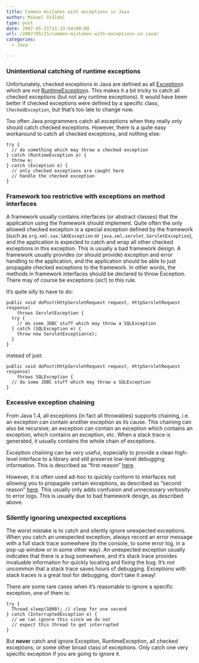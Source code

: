 ```yaml
---
title: Common mistakes with exceptions in Java
author: Mikael Ståldal
type: post
date: 2007-05-21T11:33:54+00:00
url: /2007/05/21/common-mistakes-with-exceptions-in-java/
categories:
  - Java

---
```

### Unintentional catching of runtime exceptions

Unfortunately, checked exceptions in Java are defined as all [Exception][1]s which are not [RuntimeException][2]s. This makes it a bit tricky to catch all checked exceptions (but not any runtime exceptions). It would have been better if checked exceptions were defined by a specific class, `CheckedException`, but that&#8217;s too late to change now.

Too often Java programmers catch all exceptions when they really only should catch checked exceptions. However, there is a quite easy workaround to catch all checked exceptions, and nothing else:

```
try {
  // do something which may throw a checked exception
} catch (RuntimeException e) {
  throw e;
} catch (Exception e) {
  // only checked exceptions are caught here
  // handle the checked exception
}

```

### Framework too restrictive with exceptions on method interfaces

A framework usually contains interfaces (or abstract classes) that the application using the framework should implement. Quite often the only allowed checked exception is a special exception defined by the framework (such as `org.xml.sax.SAXException` or `java.xml.servlet.ServletException`), and the application is expected to catch and wrap all other checked exceptions in this exception. This is usually a bad framework design. A framework usually provides (or should provide) exception and error handling to the application, and the application should be able to just propagate checked exceptions to the framework. In other words, the methods in framework interfaces should be declared to throw Exception. There may of course be exceptions (sic!) to this rule.

It&#8217;s quite silly to have to do:

```
public void doPost(HttpServletRequest request, HttpServletRequest response)
    throws ServletException {
  try {
    // do some JDBC stuff which may throw a SQLException
  } catch (SQLException e) {
    throw new ServletException(e);
  }
}

```

instead of just:

```
public void doPost(HttpServletRequest request, HttpServletRequest response)
    throws SQLException {
  // do some JDBC stuff which may throw a SQLException
}

```

### Excessive exception chaining

From Java 1.4, all exceptions (in fact all throwables) supports chaining, i.e. an exception can contain another exception as its cause. This chaining can also be recursive; an exception can contain an exception which contains an exception, which contains an exception, etc. When a stack trace is generated, it usually contains the whole chain of exceptions.

Exception chaining can be very useful, especially to provide a clean high-level interface to a library and still preserve low-level debugging information. This is described as &#8220;first reason&#8221; [here][3].

However, it is often used ad-hoc to quickly conform to interfaces not allowing you to propagate certain exceptions, as described as &#8220;second reason&#8221; [here][3]. This usually only adds confusion and unnecessary verbosity to error logs. This is usually due to bad framework design, as described above.

### Silently ignoring unexpected exceptions

The worst mistake is to catch and silently ignore unexpected exceptions. When you catch an unexpected exception, always record an error message with a full stack trace somewhere (to the console, to some error log, in a pop-up window or in some other way). An unexpected exception usually indicates that there is a bug somewhere, and it&#8217;s stack trace provides invaluable information for quickly locating and fixing the bug. It&#8217;s not uncommon that a stack trace saves hours of debugging. Exceptions with stack traces is a great tool for debugging, don&#8217;t take it away!

There are some rare cases when it&#8217;s reasonable to ignore a specific exception, one of them is:

```
try {
  Thread.sleep(1000); // sleep for one second
} catch (InterruptedException e) {
  // we can ignore this since we do not 
  // expect this thread to get interrupted
}

```

But **never** catch and ignore Exception, RuntimeException, all checked exceptions, or some other broad class of exceptions. Only catch one very specific exception if you are going to ignore it.

 [1]: http://java.sun.com/javase/6/docs/api/java/lang/Exception.html
 [2]: http://java.sun.com/javase/6/docs/api/java/lang/RuntimeException.html
 [3]: http://java.sun.com/javase/6/docs/api/java/lang/Throwable.html